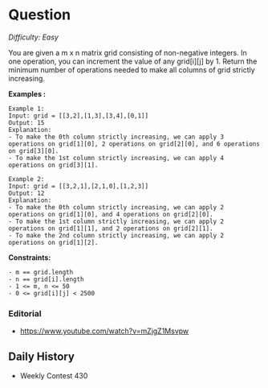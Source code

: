 # Question 

_Difficulty: Easy_

You are given a m x n matrix grid consisting of non-negative integers.
In one operation, you can increment the value of any grid[i][j] by 1.
Return the minimum number of operations needed to make all columns of grid strictly increasing.

**Examples :**
```
Example 1:
Input: grid = [[3,2],[1,3],[3,4],[0,1]]
Output: 15
Explanation:
- To make the 0th column strictly increasing, we can apply 3 operations on grid[1][0], 2 operations on grid[2][0], and 6 operations on grid[3][0].
- To make the 1st column strictly increasing, we can apply 4 operations on grid[3][1].

Example 2:
Input: grid = [[3,2,1],[2,1,0],[1,2,3]]
Output: 12
Explanation:
- To make the 0th column strictly increasing, we can apply 2 operations on grid[1][0], and 4 operations on grid[2][0].
- To make the 1st column strictly increasing, we can apply 2 operations on grid[1][1], and 2 operations on grid[2][1].
- To make the 2nd column strictly increasing, we can apply 2 operations on grid[1][2].

```

**Constraints:**
```
- m == grid.length
- n == grid[i].length
- 1 <= m, n <= 50
- 0 <= grid[i][j] < 2500
```

### Editorial
- https://www.youtube.com/watch?v=mZjgZ1Msvpw

## Daily History
- Weekly Contest 430